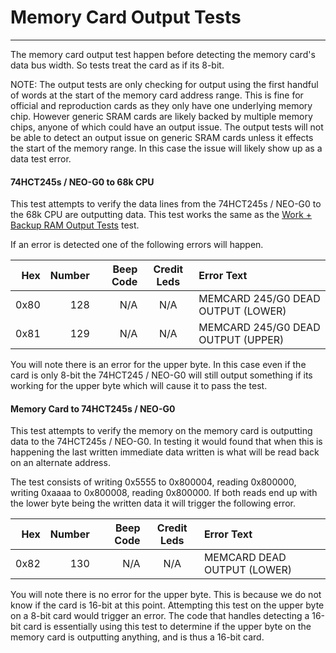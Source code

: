 # Memory Card Output Tests
---
The memory card output test happen before detecting the memory card's data bus
width.  So tests treat the card as if its 8-bit.

NOTE: The output tests are only checking for output using the first handful of
words at the start of the memory card address range.  This is fine for official
and reproduction cards as they only have one underlying memory chip.  However
generic SRAM cards are likely backed by multiple memory chips, anyone of which
could have an output issue.  The output tests will not be able to detect an
output issue on generic SRAM cards unless it effects the start of the memory
range.  In this case the issue will likely show up as a data test error. 

#### 74HCT245s / NEO-G0 to 68k CPU
This test attempts to verify the data lines from the 74HCT245s / NEO-G0 to the
68k CPU are outputting data.  This test works the same as the
[Work + Backup RAM Output Tests](wbram_oe.md) test.

If an error is detected one of the following errors will happen.

|  Hex  | Number | Beep Code |  Credit Leds  | Error Text |
| ----: | -----: | --------: | :-----------: | :--------- |
|  0x80 |    128 |       N/A |           N/A | MEMCARD 245/G0 DEAD OUTPUT (LOWER) |
|  0x81 |    129 |       N/A |           N/A | MEMCARD 245/G0 DEAD OUTPUT (UPPER) |

You will note there is an error for the upper byte.  In this case even if the
card is only 8-bit the 74HCT245 / NEO-G0 will still output something if its
working for the upper byte which will cause it to pass the test.

#### Memory Card to 74HCT245s / NEO-G0
This test attempts to verify the memory on the memory card is outputting data
to the 74HCT245s / NEO-G0.  In testing it would found that when this is
happening the last written immediate data written is what will be read back
on an alternate address.

The test consists of writing 0x5555 to 0x800004, reading 0x800000, writing
0xaaaa to 0x800008, reading 0x800000.  If both reads end up with the lower byte
being the written data it will trigger the following error.

|  Hex  | Number | Beep Code |  Credit Leds  | Error Text |
| ----: | -----: | --------: | :-----------: | :--------- |
|  0x82 |    130 |       N/A |           N/A | MEMCARD DEAD OUTPUT (LOWER) |

You will note there is no error for the upper byte.  This is because we do not
know if the card is 16-bit at this point.  Attempting this test on the upper
byte on a 8-bit card would trigger an error.  The code that handles detecting
a 16-bit card is essentially using this test to determine if the upper byte on
the memory card is outputting anything, and is thus a 16-bit card.
